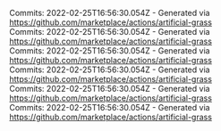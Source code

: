 Commits: 2022-02-25T16:56:30.054Z - Generated via https://github.com/marketplace/actions/artificial-grass
<br>
Commits: 2022-02-25T16:56:30.054Z - Generated via https://github.com/marketplace/actions/artificial-grass
<br>
Commits: 2022-02-25T16:56:30.054Z - Generated via https://github.com/marketplace/actions/artificial-grass
<br>
Commits: 2022-02-25T16:56:30.054Z - Generated via https://github.com/marketplace/actions/artificial-grass
<br>
Commits: 2022-02-25T16:56:30.054Z - Generated via https://github.com/marketplace/actions/artificial-grass
<br>
Commits: 2022-02-25T16:56:30.054Z - Generated via https://github.com/marketplace/actions/artificial-grass
<br>
